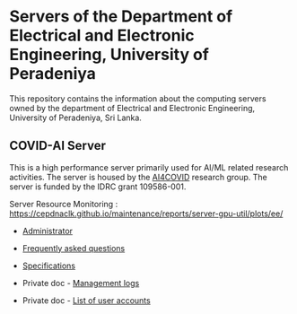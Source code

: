 # Servers of the Department of Electrical and Electronic Engineering, University of Peradeniya

This repository contains the information about the computing servers owned by the department of Electrical and Electronic Engineering, University of Peradeniya, Sri Lanka.


## COVID-AI Server

This is a high performance server primarily used for AI/ML related research activities. The server is housed by the [AI4COVID](https://covid.eng.pdn.ac.lk/) research group. The server is funded by the IDRC grant 109586-001.

Server Resource Monitoring : https://cepdnaclk.github.io/maintenance/reports/server-gpu-util/plots/ee/


* [Administrator](./admin/)
* [Frequently asked questions](./faq/)
* [Specifications](./specs/)


* Private doc - [Management logs](https://docs.google.com/document/d/1KQQvQHTXUsq2LICX7oSW2EAkTSEX2J9v79jG0pilQVE/edit?usp=sharing)
* Private doc - [List of user accounts](https://docs.google.com/spreadsheets/d/1Rxvh1ioRFD-KXgWE4U1UdCPTqiQuW3UcW3CTedKsLwk/edit#gid=0)
